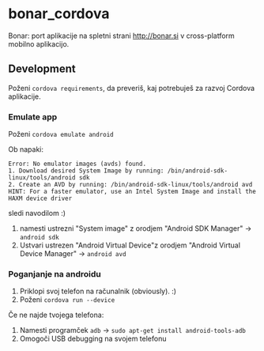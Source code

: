 # bonar_cordova
Bonar: port aplikacije na spletni strani http://bonar.si v cross-platform mobilno aplikacijo.

## Development
Poženi `cordova requirements`, da preveriš, kaj potrebuješ za razvoj Cordova aplikacije.

### Emulate app
Poženi `cordova emulate android`

Ob napaki:
```
Error: No emulator images (avds) found.
1. Download desired System Image by running: /bin/android-sdk-linux/tools/android sdk
2. Create an AVD by running: /bin/android-sdk-linux/tools/android avd
HINT: For a faster emulator, use an Intel System Image and install the HAXM device driver
```
sledi navodilom :)  
1. namesti ustrezni "System image" z orodjem "Android SDK Manager" -> `android sdk`  
2. Ustvari ustrezen "Android Virtual Device"z orodjem "Android Virtual Device Manager" -> `android avd`

### Poganjanje na androidu  
1. Priklopi svoj telefon na računalnik (obviously). :)  
2. Poženi `cordova run --device`

Če ne najde tvojega telefona:  
1. Namesti programček `adb` -> `sudo apt-get install android-tools-adb`
2. Omogoči USB debugging na svojem telefonu